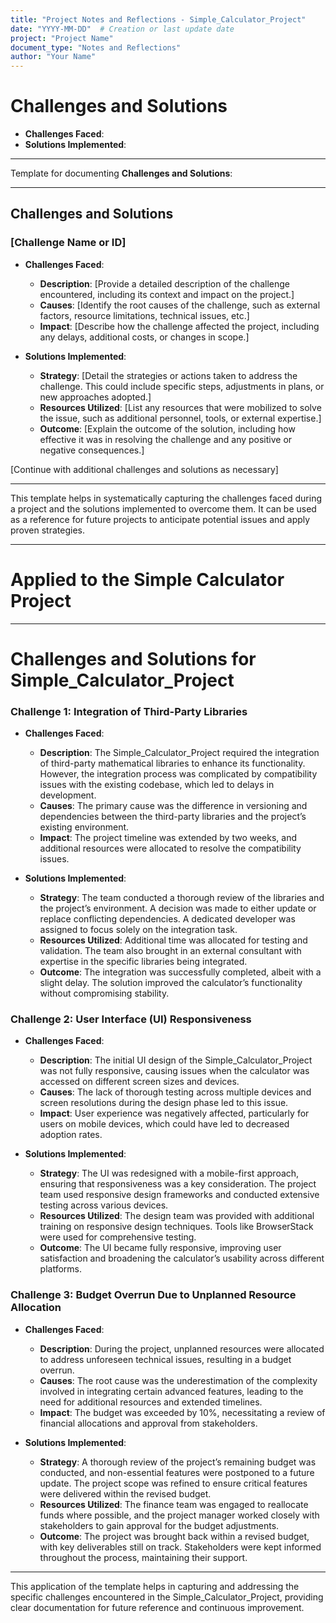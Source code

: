 ```yaml
---
title: "Project Notes and Reflections - Simple_Calculator_Project"
date: "YYYY-MM-DD"  # Creation or last update date
project: "Project Name"
document_type: "Notes and Reflections"
author: "Your Name"
---
```

# Challenges and Solutions

- **Challenges Faced**:
- **Solutions Implemented**:

---
Template for documenting **Challenges and Solutions**:

---

## Challenges and Solutions

### [Challenge Name or ID]

- **Challenges Faced**:
  - **Description**: [Provide a detailed description of the challenge encountered, including its context and impact on the project.]
  - **Causes**: [Identify the root causes of the challenge, such as external factors, resource limitations, technical issues, etc.]
  - **Impact**: [Describe how the challenge affected the project, including any delays, additional costs, or changes in scope.]

- **Solutions Implemented**:
  - **Strategy**: [Detail the strategies or actions taken to address the challenge. This could include specific steps, adjustments in plans, or new approaches adopted.]
  - **Resources Utilized**: [List any resources that were mobilized to solve the issue, such as additional personnel, tools, or external expertise.]
  - **Outcome**: [Explain the outcome of the solution, including how effective it was in resolving the challenge and any positive or negative consequences.]

[Continue with additional challenges and solutions as necessary]

---

This template helps in systematically capturing the challenges faced during a project and the solutions implemented to overcome them. It can be used as a reference for future projects to anticipate potential issues and apply proven strategies.

---
# Applied to the Simple Calculator Project 

---
# Challenges and Solutions for Simple_Calculator_Project

### Challenge 1: Integration of Third-Party Libraries

- **Challenges Faced**:
  - **Description**: The Simple_Calculator_Project required the integration of third-party mathematical libraries to enhance its functionality. However, the integration process was complicated by compatibility issues with the existing codebase, which led to delays in development.
  - **Causes**: The primary cause was the difference in versioning and dependencies between the third-party libraries and the project’s existing environment.
  - **Impact**: The project timeline was extended by two weeks, and additional resources were allocated to resolve the compatibility issues.

- **Solutions Implemented**:
  - **Strategy**: The team conducted a thorough review of the libraries and the project’s environment. A decision was made to either update or replace conflicting dependencies. A dedicated developer was assigned to focus solely on the integration task.
  - **Resources Utilized**: Additional time was allocated for testing and validation. The team also brought in an external consultant with expertise in the specific libraries being integrated.
  - **Outcome**: The integration was successfully completed, albeit with a slight delay. The solution improved the calculator’s functionality without compromising stability.

### Challenge 2: User Interface (UI) Responsiveness

- **Challenges Faced**:
  - **Description**: The initial UI design of the Simple_Calculator_Project was not fully responsive, causing issues when the calculator was accessed on different screen sizes and devices.
  - **Causes**: The lack of thorough testing across multiple devices and screen resolutions during the design phase led to this issue.
  - **Impact**: User experience was negatively affected, particularly for users on mobile devices, which could have led to decreased adoption rates.

- **Solutions Implemented**:
  - **Strategy**: The UI was redesigned with a mobile-first approach, ensuring that responsiveness was a key consideration. The project team used responsive design frameworks and conducted extensive testing across various devices.
  - **Resources Utilized**: The design team was provided with additional training on responsive design techniques. Tools like BrowserStack were used for comprehensive testing.
  - **Outcome**: The UI became fully responsive, improving user satisfaction and broadening the calculator’s usability across different platforms.

### Challenge 3: Budget Overrun Due to Unplanned Resource Allocation

- **Challenges Faced**:
  - **Description**: During the project, unplanned resources were allocated to address unforeseen technical issues, resulting in a budget overrun.
  - **Causes**: The root cause was the underestimation of the complexity involved in integrating certain advanced features, leading to the need for additional resources and extended timelines.
  - **Impact**: The budget was exceeded by 10%, necessitating a review of financial allocations and approval from stakeholders.

- **Solutions Implemented**:
  - **Strategy**: A thorough review of the project’s remaining budget was conducted, and non-essential features were postponed to a future update. The project scope was refined to ensure critical features were delivered within the revised budget.
  - **Resources Utilized**: The finance team was engaged to reallocate funds where possible, and the project manager worked closely with stakeholders to gain approval for the budget adjustments.
  - **Outcome**: The project was brought back within a revised budget, with key deliverables still on track. Stakeholders were kept informed throughout the process, maintaining their support.

---

This application of the template helps in capturing and addressing the specific challenges encountered in the Simple_Calculator_Project, providing clear documentation for future reference and continuous improvement.